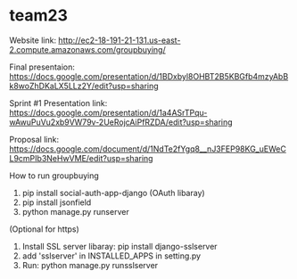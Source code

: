 # team23
Website link: http://ec2-18-191-21-131.us-east-2.compute.amazonaws.com/groupbuying/

Final presentaion: https://docs.google.com/presentation/d/1BDxbyl8OHBT2B5KBGfb4mzyAbBk8woZhDKaLX5LLz2Y/edit?usp=sharing

Sprint #1 Presentation link: https://docs.google.com/presentation/d/1a4ASrTPqu-wAwuPuVu2xb9VW79v-2UeRojcAiPfRZDA/edit?usp=sharing

Proposal link: https://docs.google.com/document/d/1NdTe2fYgq8__nJ3FEP98KG_uEWeCL9cmPIb3NeHwVME/edit?usp=sharing


How to run groupbuying
1. pip install social-auth-app-django (OAuth libaray)
2. pip install jsonfield
3. python manage.py runserver

(Optional for https)
1. Install SSL server libaray: pip install django-sslserver
2. add 'sslserver' in INSTALLED_APPS in setting.py
3. Run: python manage.py runsslserver
